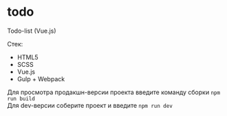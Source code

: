 # todo
Todo-list (Vue.js)  

Стек:  
*  HTML5
*  SCSS
*  Vue.js
*  Gulp + Webpack

Для просмотра продакшн-версии проекта введите команду сборки ` npm run build `    
Для dev-версии соберите проект и введите ` npm run dev `
